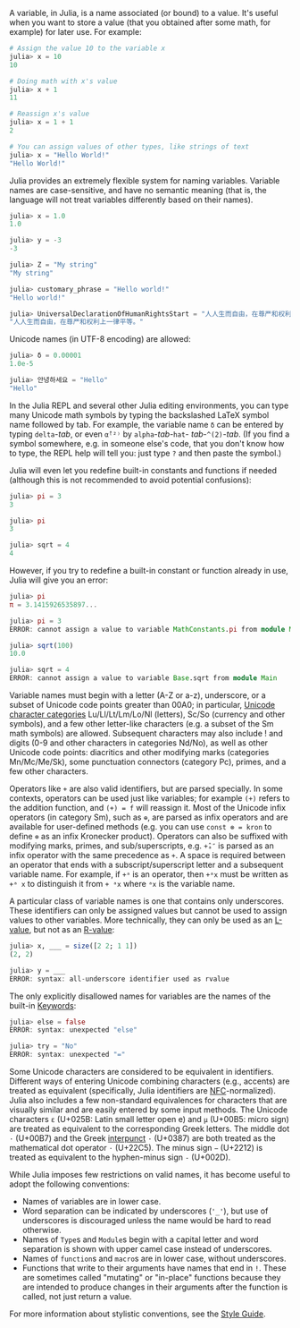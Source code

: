 A variable, in Julia, is a name associated (or bound) to a value. It's useful when you want to store a value (that you obtained after some math, for example) for later use. For example:


```julia
# Assign the value 10 to the variable x
julia> x = 10
10

# Doing math with x's value
julia> x + 1
11

# Reassign x's value
julia> x = 1 + 1
2

# You can assign values of other types, like strings of text
julia> x = "Hello World!"
"Hello World!"
```
Julia provides an extremely flexible system for naming variables. Variable names are case-sensitive, and have no semantic meaning (that is, the language will not treat variables differently based on their names).


```julia
julia> x = 1.0
1.0

julia> y = -3
-3

julia> Z = "My string"
"My string"

julia> customary_phrase = "Hello world!"
"Hello world!"

julia> UniversalDeclarationOfHumanRightsStart = "人人生而自由，在尊严和权利上一律平等。"
"人人生而自由，在尊严和权利上一律平等。"
```
Unicode names (in UTF-8 encoding) are allowed:


```julia
julia> δ = 0.00001
1.0e-5

julia> 안녕하세요 = "Hello"
"Hello"
```
In the Julia REPL and several other Julia editing environments, you can type many Unicode math symbols by typing the backslashed LaTeX symbol name followed by tab. For example, the variable name `δ` can be entered by typing `delta`-*tab*, or even `α̂⁽²⁾` by `alpha`-*tab*-`hat`- *tab*-`^(2)`-*tab*. (If you find a symbol somewhere, e.g. in someone else's code, that you don't know how to type, the REPL help will tell you: just type `?` and then paste the symbol.)

Julia will even let you redefine built-in constants and functions if needed (although this is not recommended to avoid potential confusions):


```julia
julia> pi = 3
3

julia> pi
3

julia> sqrt = 4
4
```
However, if you try to redefine a built-in constant or function already in use, Julia will give you an error:


```julia
julia> pi
π = 3.1415926535897...

julia> pi = 3
ERROR: cannot assign a value to variable MathConstants.pi from module Main

julia> sqrt(100)
10.0

julia> sqrt = 4
ERROR: cannot assign a value to variable Base.sqrt from module Main
```
Variable names must begin with a letter (A-Z or a-z), underscore, or a subset of Unicode code points greater than 00A0; in particular, [Unicode character categories](https://www.fileformat.info/info/unicode/category/index.htm) Lu/Ll/Lt/Lm/Lo/Nl (letters), Sc/So (currency and other symbols), and a few other letter-like characters (e.g. a subset of the Sm math symbols) are allowed. Subsequent characters may also include ! and digits (0-9 and other characters in categories Nd/No), as well as other Unicode code points: diacritics and other modifying marks (categories Mn/Mc/Me/Sk), some punctuation connectors (category Pc), primes, and a few other characters.

Operators like `+` are also valid identifiers, but are parsed specially. In some contexts, operators can be used just like variables; for example `(+)` refers to the addition function, and `(+) = f` will reassign it. Most of the Unicode infix operators (in category Sm), such as `⊕`, are parsed as infix operators and are available for user-defined methods (e.g. you can use `const ⊗ = kron` to define `⊗` as an infix Kronecker product). Operators can also be suffixed with modifying marks, primes, and sub/superscripts, e.g. `+̂ₐ″` is parsed as an infix operator with the same precedence as `+`. A space is required between an operator that ends with a subscript/superscript letter and a subsequent variable name. For example, if `+ᵃ` is an operator, then `+ᵃx` must be written as `+ᵃ x` to distinguish it from `+ ᵃx` where `ᵃx` is the variable name.

A particular class of variable names is one that contains only underscores. These identifiers can only be assigned values but cannot be used to assign values to other variables. More technically, they can only be used as an [L-value](https://en.wikipedia.org/wiki/Value_(computer_science)#lrvalue), but not as an [R-value](https://en.wikipedia.org/wiki/R-value):


```julia
julia> x, ___ = size([2 2; 1 1])
(2, 2)

julia> y = ___
ERROR: syntax: all-underscore identifier used as rvalue
```
The only explicitly disallowed names for variables are the names of the built-in [Keywords](https://docs.julialang.org/../../base/base/#Keywords):


```julia
julia> else = false
ERROR: syntax: unexpected "else"

julia> try = "No"
ERROR: syntax: unexpected "="
```
Some Unicode characters are considered to be equivalent in identifiers. Different ways of entering Unicode combining characters (e.g., accents) are treated as equivalent (specifically, Julia identifiers are [NFC](http://www.macchiato.com/unicode/nfc-faq)-normalized). Julia also includes a few non-standard equivalences for characters that are visually similar and are easily entered by some input methods. The Unicode characters `ɛ` (U+025B: Latin small letter open e) and `µ` (U+00B5: micro sign) are treated as equivalent to the corresponding Greek letters. The middle dot `·` (U+00B7) and the Greek [interpunct](https://en.wikipedia.org/wiki/Interpunct) `·` (U+0387) are both treated as the mathematical dot operator `⋅` (U+22C5). The minus sign `−` (U+2212) is treated as equivalent to the hyphen-minus sign `-` (U+002D).

While Julia imposes few restrictions on valid names, it has become useful to adopt the following conventions:

* Names of variables are in lower case.
* Word separation can be indicated by underscores (`'_'`), but use of underscores is discouraged unless the name would be hard to read otherwise.
* Names of `Type`s and `Module`s begin with a capital letter and word separation is shown with upper camel case instead of underscores.
* Names of `function`s and `macro`s are in lower case, without underscores.
* Functions that write to their arguments have names that end in `!`. These are sometimes called "mutating" or "in-place" functions because they are intended to produce changes in their arguments after the function is called, not just return a value.

For more information about stylistic conventions, see the [Style Guide](https://docs.julialang.org/../style-guide/#Style-Guide).




